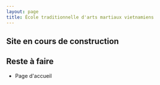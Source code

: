 ```yaml
---
layout: page
title: École traditionnelle d'arts martiaux vietnamiens
---
```


## Site en cours de construction

## Reste à faire

- Page d'accueil
